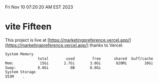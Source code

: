 Fri Nov 10 07:20:20 AM EST 2023

# vite Fifteen


This project is live at [https://marketingpreference.vercel.app/](https://marketingpreference.vercel.app/) thanks to Vercel.

```bash
System Memory
               total        used        free      shared  buff/cache   available
Mem:            15Gi       2.7Gi       3.0Gi       820Mi        10Gi        12Gi
Swap:          8.0Gi          0B       8.0Gi
System Storage
553M	.
```
